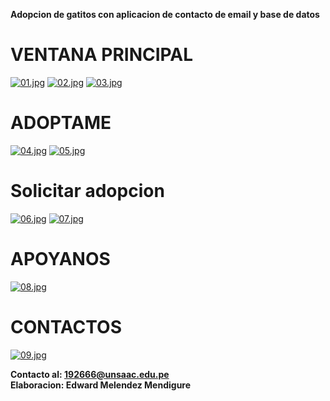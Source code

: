 
<b>Adopcion de gatitos con aplicacion de contacto de email y base de datos</b>

# VENTANA PRINCIPAL
[![01.jpg](https://i.postimg.cc/7ZSG3gw1/01.jpg)](https://postimg.cc/TKY3G5yh)
[![02.jpg](https://i.postimg.cc/mg3kzBy8/02.jpg)](https://postimg.cc/JsnMSwgk)
[![03.jpg](https://i.postimg.cc/HjDWnhJq/03.jpg)](https://postimg.cc/m1jW6Vyj)

# ADOPTAME
[![04.jpg](https://i.postimg.cc/T2Znn2n6/04.jpg)](https://postimg.cc/MXmcSSsP)
[![05.jpg](https://i.postimg.cc/sgzS0nnH/05.jpg)](https://postimg.cc/Vd7dJFPX)

# Solicitar adopcion
[![06.jpg](https://i.postimg.cc/1zCqXyyb/06.jpg)](https://postimg.cc/t16TmQZz)
[![07.jpg](https://i.postimg.cc/tJhJ3bHq/07.jpg)](https://postimg.cc/K38mbdzw)

# APOYANOS
[![08.jpg](https://i.postimg.cc/7ZB6MXj2/08.jpg)](https://postimg.cc/LJ12mk99)

# CONTACTOS
[![09.jpg](https://i.postimg.cc/0NbNtDqH/09.jpg)](https://postimg.cc/rd2csdsS)

<b>Contacto al: 192666@unsaac.edu.pe</b><br>
<b>Elaboracion: Edward Melendez Mendigure</b><br>
